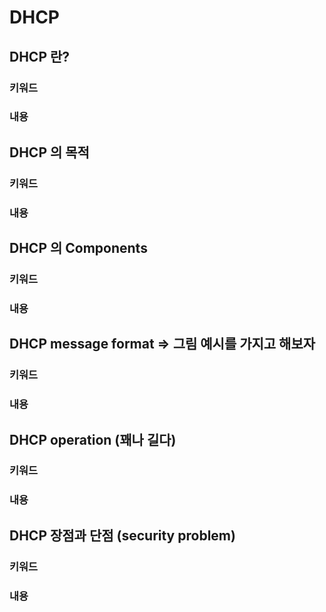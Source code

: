 # DHCP

## DHCP 란?

### 키워드

### 내용

## DHCP 의 목적

### 키워드

### 내용

## DHCP 의 Components

### 키워드

### 내용

## DHCP message format => 그림 예시를 가지고 해보자

### 키워드

### 내용

## DHCP operation (꽤나 길다)

### 키워드

### 내용

## DHCP 장점과 단점 (security problem)

### 키워드

### 내용
